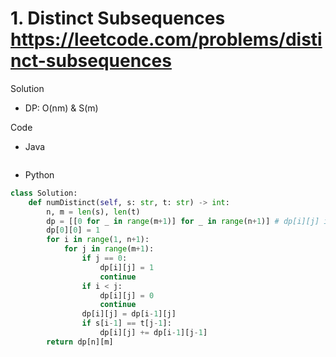 # 1. Distinct Subsequences https://leetcode.com/problems/distinct-subsequences

Solution

- DP: O(nm) & S(m)

Code

- Java

```java

```

- Python

```python
class Solution:
    def numDistinct(self, s: str, t: str) -> int:
        n, m = len(s), len(t)
        dp = [[0 for _ in range(m+1)] for _ in range(n+1)] # dp[i][j] is the answer for s[:i] and t[:j]. Can be optimized to S(m) implementation
        dp[0][0] = 1
        for i in range(1, n+1):
            for j in range(m+1):
                if j == 0:
                    dp[i][j] = 1
                    continue
                if i < j:
                    dp[i][j] = 0
                    continue
                dp[i][j] = dp[i-1][j]
                if s[i-1] == t[j-1]:
                    dp[i][j] += dp[i-1][j-1]
        return dp[n][m]
```
